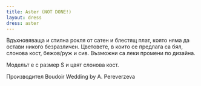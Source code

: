 ```yaml
---
title: Aster (NOT DONE!)
layout: dress
dress: aster
---
```


Вдъхновяваща и стилна рокля от сатен и блестящ плат, която няма да остави никого безразличен. Цветовете, в които се предлага са бял, слонова кост, бежов/руж и сив. Възможни са леки промени по дизайна.

Моделът е с размер S и цвят слонова кост.

Производител Boudoir Wedding by A. Pereverzeva